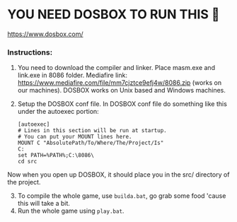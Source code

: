 # YOU NEED DOSBOX TO RUN THIS 🎈
https://www.dosbox.com/

### Instructions: 
1. You need to download the compiler and linker. Place masm.exe and link.exe in 8086 folder. Mediafire link: https://www.mediafire.com/file/mm7cjztce9efj4w/8086.zip (works on our machines). DOSBOX works on Unix based and Windows machines. 

2. Setup the DOSBOX conf file. In DOSBOX conf file do something like this under the autoexec portion: 
   ```
   [autoexec]
   # Lines in this section will be run at startup.
   # You can put your MOUNT lines here.
   MOUNT C "AbsolutePath/To/Where/The/Project/Is"
   C:
   set PATH=%PATH%;C:\8086\
   cd src
   ```
Now when you open up DOSBOX, it should place you in the src/ directory of the project. 

3. To compile the whole game, use ```builda.bat```, go grab some food 'cause this will take a bit. <br>
4. Run the whole game using ```play.bat```. 